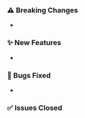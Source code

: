 <!--- Describe the release in a few lines here. -->

### ⚠️ Breaking Changes

-

### ✨ New Features

-

### 🐛 Bugs Fixed

-

### ✅ Issues Closed

<!--- - In this Format: Name of Issue #REF -->
